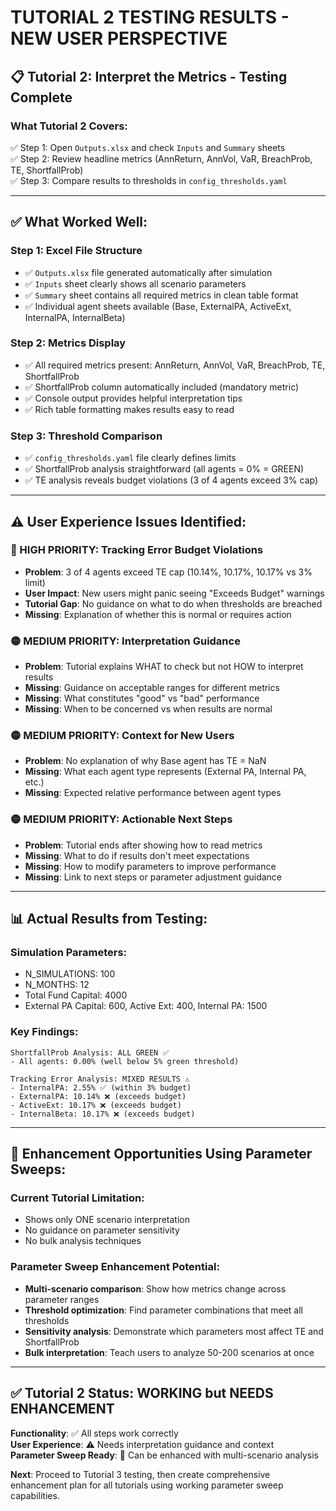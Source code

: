 # TUTORIAL 2 TESTING RESULTS - NEW USER PERSPECTIVE

## 📋 **Tutorial 2: Interpret the Metrics** - Testing Complete

### **What Tutorial 2 Covers:**
✅ Step 1: Open `Outputs.xlsx` and check `Inputs` and `Summary` sheets  
✅ Step 2: Review headline metrics (AnnReturn, AnnVol, VaR, BreachProb, TE, ShortfallProb)  
✅ Step 3: Compare results to thresholds in `config_thresholds.yaml`  

---

## ✅ **What Worked Well:**

### **Step 1: Excel File Structure**
- ✅ `Outputs.xlsx` file generated automatically after simulation
- ✅ `Inputs` sheet clearly shows all scenario parameters 
- ✅ `Summary` sheet contains all required metrics in clean table format
- ✅ Individual agent sheets available (Base, ExternalPA, ActiveExt, InternalPA, InternalBeta)

### **Step 2: Metrics Display**
- ✅ All required metrics present: AnnReturn, AnnVol, VaR, BreachProb, TE, ShortfallProb
- ✅ ShortfallProb column automatically included (mandatory metric)
- ✅ Console output provides helpful interpretation tips
- ✅ Rich table formatting makes results easy to read

### **Step 3: Threshold Comparison**
- ✅ `config_thresholds.yaml` file clearly defines limits
- ✅ ShortfallProb analysis straightforward (all agents = 0% = GREEN)
- ✅ TE analysis reveals budget violations (3 of 4 agents exceed 3% cap)

---

## ⚠️ **User Experience Issues Identified:**

### **🔴 HIGH PRIORITY: Tracking Error Budget Violations**
- **Problem**: 3 of 4 agents exceed TE cap (10.14%, 10.17%, 10.17% vs 3% limit)
- **User Impact**: New users might panic seeing "Exceeds Budget" warnings
- **Tutorial Gap**: No guidance on what to do when thresholds are breached
- **Missing**: Explanation of whether this is normal or requires action

### **🟡 MEDIUM PRIORITY: Interpretation Guidance**
- **Problem**: Tutorial explains WHAT to check but not HOW to interpret results
- **Missing**: Guidance on acceptable ranges for different metrics
- **Missing**: What constitutes "good" vs "bad" performance
- **Missing**: When to be concerned vs when results are normal

### **🟡 MEDIUM PRIORITY: Context for New Users**
- **Problem**: No explanation of why Base agent has TE = NaN
- **Missing**: What each agent type represents (External PA, Internal PA, etc.)
- **Missing**: Expected relative performance between agent types

### **🟡 MEDIUM PRIORITY: Actionable Next Steps**
- **Problem**: Tutorial ends after showing how to read metrics
- **Missing**: What to do if results don't meet expectations
- **Missing**: How to modify parameters to improve performance
- **Missing**: Link to next steps or parameter adjustment guidance

---

## 📊 **Actual Results from Testing:**

### **Simulation Parameters:**
- N_SIMULATIONS: 100
- N_MONTHS: 12
- Total Fund Capital: 4000
- External PA Capital: 600, Active Ext: 400, Internal PA: 1500

### **Key Findings:**
```
ShortfallProb Analysis: ALL GREEN ✅
- All agents: 0.00% (well below 5% green threshold)

Tracking Error Analysis: MIXED RESULTS ⚠️
- InternalPA: 2.55% ✅ (within 3% budget)  
- ExternalPA: 10.14% ❌ (exceeds budget)
- ActiveExt: 10.17% ❌ (exceeds budget)
- InternalBeta: 10.17% ❌ (exceeds budget)
```

---

## 🚀 **Enhancement Opportunities Using Parameter Sweeps:**

### **Current Tutorial Limitation:**
- Shows only ONE scenario interpretation
- No guidance on parameter sensitivity
- No bulk analysis techniques

### **Parameter Sweep Enhancement Potential:**
- **Multi-scenario comparison**: Show how metrics change across parameter ranges
- **Threshold optimization**: Find parameter combinations that meet all thresholds
- **Sensitivity analysis**: Demonstrate which parameters most affect TE and ShortfallProb
- **Bulk interpretation**: Teach users to analyze 50-200 scenarios at once

---

## ✅ **Tutorial 2 Status: WORKING but NEEDS ENHANCEMENT**

**Functionality**: ✅ All steps work correctly  
**User Experience**: ⚠️ Needs interpretation guidance and context  
**Parameter Sweep Ready**: 🚀 Can be enhanced with multi-scenario analysis  

**Next**: Proceed to Tutorial 3 testing, then create comprehensive enhancement plan for all tutorials using working parameter sweep capabilities.

